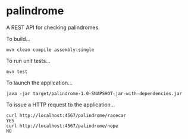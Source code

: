 # palindrome

A REST API for checking palindromes.

To build...
```
mvn clean compile assembly:single
```

To run unit tests...
```
mvn test
```

To launch the application...
```
java -jar target/palindrome-1.0-SNAPSHOT-jar-with-dependencies.jar 
```

To issue a HTTP request to the application...
```
curl http://localhost:4567/palindrome/racecar
YES
curl http://localhost:4567/palindrome/nope    
NO
```